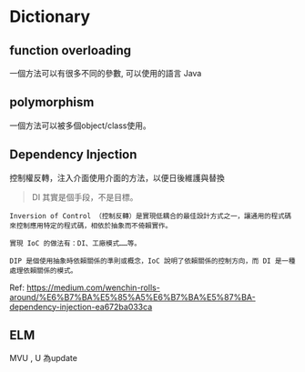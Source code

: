 # Dictionary

##  function overloading
一個方法可以有很多不同的參數, 可以使用的語言 Java

## polymorphism
一個方法可以被多個object/class使用。

## Dependency Injection
控制權反轉，注入介面使用介面的方法，以便日後維護與替換

> DI 其實是個手段，不是目標。

```
Inversion of Control （控制反轉）是實現低耦合的最佳設計方式之一，讓通用的程式碼來控制應用特定的程式碼，相依於抽象而不倚賴實作。

實現 IoC 的做法有：DI、工廠模式……等。
```

```
DIP 是個使用抽象時依賴關係的準則或概念，IoC 說明了依賴關係的控制方向，而 DI 是一種處理依賴關係的模式。
```
Ref: https://medium.com/wenchin-rolls-around/%E6%B7%BA%E5%85%A5%E6%B7%BA%E5%87%BA-dependency-injection-ea672ba033ca

## ELM
MVU , U 為update